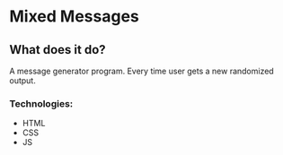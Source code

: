 # Mixed Messages

## What does it do?
A message generator program. Every time user gets a new randomized output.

### Technologies:
- HTML
- CSS
- JS
